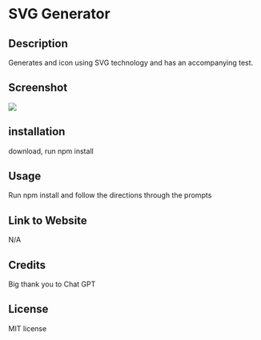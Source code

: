 # SVG Generator

## Description 

Generates and icon using SVG technology and has an accompanying test.

## Screenshot

<img src="Null" />


## installation

download, run npm install

## Usage

Run npm install and follow the directions through the prompts


## Link to Website

N/A


## Credits

Big thank you to Chat GPT

## License

MIT license